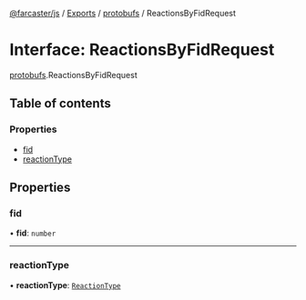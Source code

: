 [@farcaster/js](../README.md) / [Exports](../modules.md) / [protobufs](../modules/protobufs.md) / ReactionsByFidRequest

# Interface: ReactionsByFidRequest

[protobufs](../modules/protobufs.md).ReactionsByFidRequest

## Table of contents

### Properties

- [fid](protobufs.ReactionsByFidRequest.md#fid)
- [reactionType](protobufs.ReactionsByFidRequest.md#reactiontype)

## Properties

### fid

• **fid**: `number`

___

### reactionType

• **reactionType**: [`ReactionType`](../enums/protobufs.ReactionType.md)
